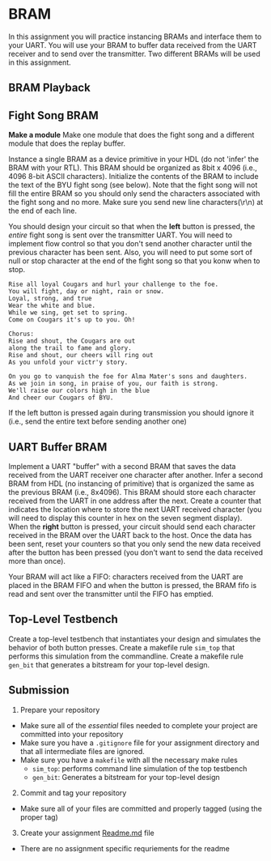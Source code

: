 <!--

Need to be more clear on Putty settings. 
- Parity? (enforce it!)
- Default baud rate?
They use glbl.v file for simulation. Need to include in their repository.
Don't hard code any paths in makefile! (perhaps have an environment variable that is set so I can reuse their makefiles)
- Have them simulate the full fight song

Futgure: if they hit enter, make sure both CR/LF are sent back
- buffer empties when right pressed.
- start fight song with new line (make it more clear how to setup putty and what to send at the end of the line)
- Have the fight song spit out the text as fast as possible (no delays).
-->
# BRAM

In this assignment you will practice instancing BRAMs and interface them to your UART. 
You will use your BRAM to buffer data received from the UART receiver and to send over the transmitter. 
Two different BRAMs will be used in this assignment. 

<!--
You can create this design in a single HDL file if you like.
-->

## BRAM Playback

## Fight Song BRAM

**Make a module** Make one module that does the fight song and a different module that does the replay buffer.

Instance a single BRAM as a device primitive in your HDL (do not 'infer' the BRAM with your RTL). 
This BRAM should be organized as 8bit x 4096 (i.e., 4096 8-bit ASCII characters). 
Initialize the contents of the BRAM to include the text of the BYU fight song (see below). 
Note that the fight song will not fill the entire BRAM so you should only send the characters associated with the fight song and no more.
Make sure you send new line characters(\r\n) at the end of each line.

You should design your circuit so that when the **left** button is pressed, the _entire_ fight song is sent over the transmitter UART. 
You will need to implement flow control so that you don't send another character until the previous character has been sent. 
Also, you will need to put some sort of null or stop character at the end of the fight song so that you konw when to stop.

```
Rise all loyal Cougars and hurl your challenge to the foe.
You will fight, day or night, rain or snow.
Loyal, strong, and true
Wear the white and blue.
While we sing, get set to spring.
Come on Cougars it's up to you. Oh!

Chorus:
Rise and shout, the Cougars are out
along the trail to fame and glory.
Rise and shout, our cheers will ring out
As you unfold your victr'y story.

On you go to vanquish the foe for Alma Mater's sons and daughters.
As we join in song, in praise of you, our faith is strong.
We'll raise our colors high in the blue
And cheer our Cougars of BYU.
```

If the left button is pressed again during transmission you should ignore it (i.e., send the entire text before sending another one)

## UART Buffer BRAM

Implement a UART "buffer" with a second BRAM that saves the data received from the UART receiver one character after another.
Infer a second BRAM from HDL (no instancing of primitive) that is organized the same as the previous BRAM (i.e., 8x4096). 
This BRAM should store each character received from the UART in one address after the next. 
Create a counter that indicates the location where to store the next UART received character (you will need to display this counter in hex on the seven segment display).
When the **right** button is pressed, your circuit should send each character received in the BRAM over the UART back to the host.
Once the data has been sent, reset your counters so that you only send the new data received after the button has been pressed (you don't want to send the data received more than once).

Your BRAM will act like a FIFO: characters received from the UART are placed in the BRAM FIFO and when the button is pressed, the BRAM fifo is read and sent over the transmitter until the FIFO has emptied.

## Top-Level Testbench

Create a top-level testbench that instantiates your design and simulates the behavior of both button presses.
Create a makefile rule `sim_top` that performs this simulation from the commandline.
Create a makefile rule `gen_bit` that generates a bitstream for your top-level design.


## Submission


1. Prepare your repository
  * Make sure all of the _essential_ files needed to complete your project are committed into your repository
  * Make sure you have a  `.gitignore` file for your assignment directory and that all intermediate files are ignored.
  * Make sure you have a `makefile` with all the necessary make rules
    * `sim_top`: performs command line simulation of the top testbench
    * `gen_bit`: Generates a bitstream for your top-level design
2. Commit and tag your repository
  * Make sure all of your files are committed and properly tagged (using the proper tag)
3. Create your assignment [Readme.md](../resources/assignment_mechanics.md#assignment-submission) file
  * There are no assignment specific requriements for the readme

